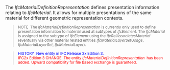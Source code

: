﻿The _IfcMaterialDefinitionRepresentation_
defines presentation information relating to _IfcMaterial_. It
allows for multiple presentations of the same material for different
geometric representation contexts.  
> <small>NOTE&nbsp;
The <i>IfcMaterialDefinitionRepresentation</i>
is currently only used to define presentation information to material
used at subtypes of <i>IfcElement</i>. The <i>IfcMaterial</i> is
assigned to the subtype of <i>IfcElement</i>
using the <i>IfcRelAssociatesMaterial</i>
(eventually via other material related entities <i>IfcMaterialLayerSetUsage</i>,
  <i>IfcMaterialLayerSet</i>, <i>IfcMaterialLayer</i>).</small>

> <small><font color="#0000ff">HISTORY&nbsp;
New entity in IFC Release 2x Edition 3.<br>
  </font><font color="#ff0000">IFC2x Edition 3
CHANGE&nbsp; The
entity <i>IfcMaterialDefinitionRepresentation&nbsp;</i>
has been added. Upward compatibility for file
based exchange is guaranteed.</font></small>  
>